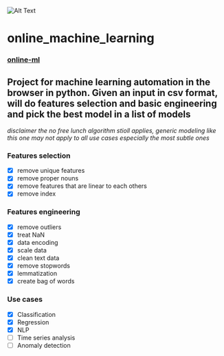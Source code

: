 ![Alt Text](https://online-ml.herokuapp.com/static/images/logo.png)

# online_machine_learning 
### [online-ml](https://online-ml.herokuapp.com/)
## Project for machine learning automation in the browser in python. Given an input in csv format, will do features selection and basic engineering and pick the best model in a list of models 
*disclaimer the no free lunch algorithm stioll applies, generic modeling like this one may not apply to all use cases especially the most subtle ones*

### Features selection
- [x] remove unique features
- [x] remove proper nouns
- [x] remove features that are linear to each others
- [x] remove index
### Features engineering
- [x] remove outliers
- [x] treat NaN
- [x] data encoding
- [x] scale data
- [x] clean text data
- [x] remove stopwords
- [x] lemmatization
- [x] create bag of words
### Use cases
- [x] Classification
- [x] Regression
- [x] NLP
- [ ] Time series analysis
- [ ] Anomaly detection
